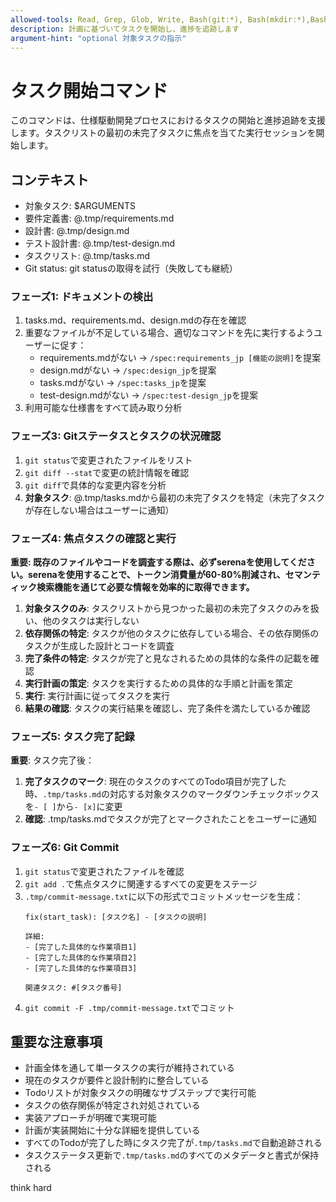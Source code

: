 ```yaml
---
allowed-tools: Read, Grep, Glob, Write, Bash(git:*), Bash(mkdir:*),Bash(touch:*),  mcp__serena__get_symbols_overview, mcp__serena__find_file, mcp__serena__find_symbol, mcp__serena__list_memories, mcp__serena__search_for_pattern, mcp__serena__list_dir
description: 計画に基づいてタスクを開始し、進捗を追跡します
argument-hint: "optional 対象タスクの指示"
---
```


# タスク開始コマンド

このコマンドは、仕様駆動開発プロセスにおけるタスクの開始と進捗追跡を支援します。タスクリストの最初の未完了タスクに焦点を当てた実行セッションを開始します。

## コンテキスト

- 対象タスク: $ARGUMENTS
- 要件定義書: @.tmp/requirements.md
- 設計書: @.tmp/design.md
- テスト設計書: @.tmp/test-design.md
- タスクリスト: @.tmp/tasks.md
- Git status: git statusの取得を試行（失敗しても継続）

### フェーズ1: ドキュメントの検出

1. tasks.md、requirements.md、design.mdの存在を確認
2. 重要なファイルが不足している場合、適切なコマンドを先に実行するようユーザーに促す：
   - requirements.mdがない → `/spec:requirements_jp [機能の説明]`を提案
   - design.mdがない → `/spec:design_jp`を提案
   - tasks.mdがない → `/spec:tasks_jp`を提案
   - test-design.mdがない → `/spec:test-design_jp`を提案
3. 利用可能な仕様書をすべて読み取り分析


### フェーズ3: Gitステータスとタスクの状況確認

1. `git status`で変更されたファイルをリスト
2. `git diff --stat`で変更の統計情報を確認
3. `git diff`で具体的な変更内容を分析
4. **対象タスク**: @.tmp/tasks.mdから最初の未完了タスクを特定（未完了タスクが存在しない場合はユーザーに通知）


### フェーズ4: 焦点タスクの確認と実行

**重要: 既存のファイルやコードを調査する際は、必ずserenaを使用してください。serenaを使用することで、トークン消費量が60-80%削減され、セマンティック検索機能を通じて必要な情報を効率的に取得できます。**

1. **対象タスクのみ**: タスクリストから見つかった最初の未完了タスクのみを扱い、他のタスクは実行しない
2. **依存関係の特定**: タスクが他のタスクに依存している場合、その依存関係のタスクが生成した設計とコードを調査
3. **完了条件の特定**: タスクが完了と見なされるための具体的な条件の記載を確認
4. **実行計画の策定**: タスクを実行するための具体的な手順と計画を策定
5. **実行**: 実行計画に従ってタスクを実行
6. **結果の確認**: タスクの実行結果を確認し、完了条件を満たしているか確認

### フェーズ5: タスク完了記録

**重要**: タスク完了後：

1. **完了タスクのマーク**: 現在のタスクのすべてのTodo項目が完了した時、`.tmp/tasks.md`の対応する対象タスクのマークダウンチェックボックスを`- [ ]`から`- [x]`に変更
2. **確認**: .tmp/tasks.mdでタスクが完了とマークされたことをユーザーに通知

### フェーズ6: Git Commit

1. `git status`で変更されたファイルを確認
2. `git add .`で焦点タスクに関連するすべての変更をステージ
3. `.tmp/commit-message.txt`に以下の形式でコミットメッセージを生成：
   ```
   fix(start_task): [タスク名] - [タスクの説明]
   
   詳細:
   - [完了した具体的な作業項目1]
   - [完了した具体的な作業項目2]
   - [完了した具体的な作業項目3]
   
   関連タスク: #[タスク番号]
   ```
4. `git commit -F .tmp/commit-message.txt`でコミット

## 重要な注意事項

- 計画全体を通して単一タスクの実行が維持されている
- 現在のタスクが要件と設計制約に整合している
- Todoリストが対象タスクの明確なサブステップで実行可能
- タスクの依存関係が特定され対処されている
- 実装アプローチが明確で実現可能
- 計画が実装開始に十分な詳細を提供している
- すべてのTodoが完了した時にタスク完了が`.tmp/tasks.md`で自動追跡される
- タスクステータス更新で`.tmp/tasks.md`のすべてのメタデータと書式が保持される

think hard
